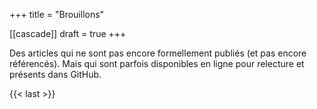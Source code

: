 +++
title = "Brouillons"

[[cascade]]
draft = true
+++

Des articles qui ne sont pas encore formellement publiés (et pas encore référencés). Mais qui sont parfois disponibles en ligne pour relecture et présents dans GitHub.

{{< last >}}